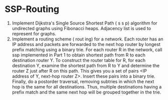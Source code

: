 # SSP-Routing
1.  Implement Dijkstra's Single Source Shortest Path ( s s p) algorithm for undirected graphs using Fibonacci heaps. 
    Adjacency list is used to represent for graphs.
2.  Implement a routing scheme ( rout ing) for a network. 
    Each router has an IP address and packets are forwarded to the next hop router by longest prefix matching using a binary trie. 
    For each router R in the network, call ssp implemented in Part 1 to obtain shortest path from R to each destination router Y. 
    To construct the router table for R, for each destination Y, examine the shortest path from R to Y and determine the router Z just after R on this path. 
    This gives you a set of pairs <IP address of Y, next-hop router Z>. 
    Insert these pairs into a binary trie. 
    Finally, do a postorder traversal, removing subtries in which the next hop is the same for all destinations. 
    Thus, multiple destinations having a prefix match and the same next hop will be grouped together in the trie.
